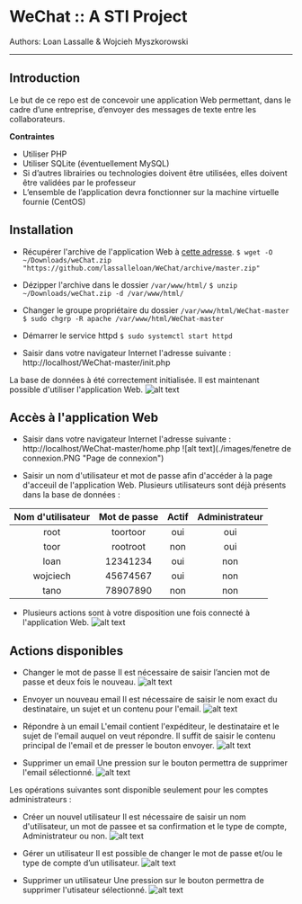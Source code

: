 # WeChat :: A STI Project
Authors: Loan Lassalle & Wojcieh Myszkorowski
***

## Introduction

Le but de ce repo est de concevoir une application Web permettant, dans le cadre d’une entreprise, d’envoyer des messages de texte entre les collaborateurs.

**Contraintes**
- Utiliser PHP
- Utiliser SQLite (éventuellement MySQL)
- Si d’autres librairies ou technologies doivent être utilisées, elles doivent être validées par le professeur
- L’ensemble de l’application devra fonctionner sur la machine virtuelle fournie (CentOS)

## Installation

* Récupérer l'archive de l'application Web à [cette adresse](https://github.com/lassalleloan/WeChat/archive/master.zip "Archive ZIP").
`$ wget -O ~/Downloads/weChat.zip "https://github.com/lassalleloan/WeChat/archive/master.zip"`

* Dézipper l'archive dans le dossier `/var/www/html/`
`$ unzip ~/Downloads/weChat.zip -d /var/www/html/`

* Changer le groupe propriétaire du dossier `/var/www/html/WeChat-master` 
`$ sudo chgrp -R apache /var/www/html/WeChat-master`

* Démarrer le service httpd
`$ sudo systemctl start httpd`

* Saisir dans votre navigateur Internet l'adresse suivante : http://localhost/WeChat-master/init.php

La base de données à été correctement initialisée. Il est maintenant possible d'utiliser l'application Web.
![alt text](./images_manuel/init.jpg "Initialisation de la base de données")

## Accès à l'application Web

* Saisir dans votre navigateur Internet l'adresse suivante : http://localhost/WeChat-master/home.php
![alt text](./images/fenetre de connexion.PNG "Page de connexion")

* Saisir un nom d'utilisateur et mot de passe afin d'accéder à la page d'acceuil de l'application Web.
Plusieurs utilisateurs sont déjà présents dans la base de données :

| Nom d'utilisateur | Mot de passe | Actif | Administrateur |
|:-----------------:|:------------:|:-----:|:--------------:|
|        root       |   toortoor   |  oui  |       oui      |
|        toor       |   rootroot   |  non  |       oui      |
|        loan       |   12341234   |  oui  |       non      |
|      wojciech     |   45674567   |  oui  |       non      |
|        tano       |   78907890   |  non  |       non      |

* Plusieurs actions sont à votre disposition une fois connecté à l'application Web.
![alt text](./images/homePage.PNG "Page principale")

## Actions disponibles

* Changer le mot de passe
Il est nécessaire de saisir l’ancien mot de passe et deux fois le nouveau.
![alt text](./images/passwd.PNG "Changer le mot de passe")
   
* Envoyer un nouveau email
Il est nécessaire de saisir le nom exact du destinataire, un sujet et un contenu pour l'email.
![alt text](./images/newEmail.PNG "Envoyer un nouveau email")
   
* Répondre à un email
L'email contient l'expéditeur, le destinataire et le sujet de l'email auquel on veut répondre.
Il suffit de saisir le contenu principal de l'email et de presser le bouton envoyer.
![alt text](./images/replay.PNG "Répondre à un email")
   
* Supprimer un email
Une pression sur le bouton permettra de supprimer l'email sélectionné.
![alt text](./images/deleteEmail.PNG "Supprimer un email")

Les opérations suivantes sont disponible seulement pour les comptes administrateurs :

* Créer un nouvel utilisateur
Il est nécessaire de saisir un nom d'utilisateur, un mot de passee et sa confirmation et le type de compte, Administrateur ou non.
![alt text](./images/newUser.PNG "Créer un nouvel utilisateur")

* Gérer un utilisateur
Il est possible de changer le mot de passe et/ou le type de compte d’un utilisateur.
![alt text](./images/manageUser.PNG "Gérer un utilisateur")

* Supprimer un utilisateur
Une pression sur le bouton permettra de supprimer l'utisateur sélectionné.
![alt text](./images/deleteUser.PNG "Supprimer un utilisateur")
